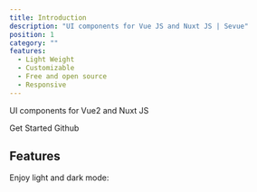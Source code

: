 ```yaml
---
title: Introduction
description: "UI components for Vue JS and Nuxt JS | Sevue"
position: 1
category: ""
features:
  - Light Weight
  - Customizable
  - Free and open source
  - Responsive
---
```


<!-- <img src="/preview.png" class="light-img" width="1280" height="640" alt=""/>
<img src="/preview-dark.png" class="dark-img" width="1280" height="640" alt=""/> -->

UI components for Vue2 and Nuxt JS

<div class="flex justify-center gap-2">

<RButton to="/installtion" fill>Get Started</RButton>
<RButton flat href="https://github.com/sa8ab/sevue" icon="bxl-github" blank>Github</RButton>

</div>

## Features

<list :items="features"></list>

<p class="flex items-center">Enjoy light and dark mode:&nbsp;<app-color-switcher class="inline-flex ml-2"></app-color-switcher></p>

